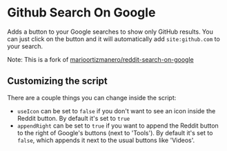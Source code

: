 # Github Search On Google
Adds a button to your Google searches to show only GitHub results. You can just click on the button and it will automatically add `site:github.com` to your search.

Note: This is a fork of [marioortizmanero/reddit-search-on-google](https://github.com/marioortizmanero/reddit-search-on-google)
## Customizing the script
There are a couple things you can change inside the script:

* `useIcon` can be set to `false` if you don't want to see an icon inside the Reddit button. By default it's set to `true`
* `appendRight` can be set to `true` if you want to append the Reddit button to the right of Google's buttons (next to 'Tools'). By default it's set to `false`, which appends it next to the usual buttons like 'Videos'.
